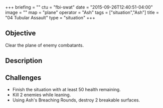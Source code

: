 +++
briefing = ""
ctu = "fbi-swat"
date = "2015-09-26T12:40:51-04:00"
image = ""
map = "plane"
operator = "Ash"
tags = ["situation","Ash"]
title = "04 Tubular Assault"
type = "situation"
+++

## Objective

Clear the plane of enemy combatants.

## Description


## Challenges

* Finish the situation with at least 50 health remaining.
* Kill 2 enemies while leaning.
* Using Ash's Breaching Rounds, destroy 2 breakable surfaces.
